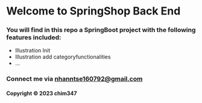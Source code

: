 # Welcome to SpringShop Back End
### You will find in this repo a SpringBoot project with the following features included:
* Illustration Init
* Illustration add categoryfunctionalities
* ...

### Connect me via nhanntse160792@gmail.com
#### Copyright &#169; 2023 chim347
